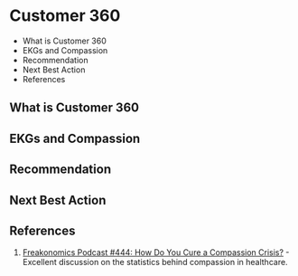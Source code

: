 # Customer 360

* What is Customer 360
* EKGs and Compassion
* Recommendation
* Next Best Action
* References

## What is Customer 360

## EKGs and Compassion

## Recommendation

## Next Best Action

## References

1. [Freakonomics Podcast #444: How Do You Cure a Compassion Crisis?](https://freakonomics.com/podcast/compassionomics/) - Excellent discussion on the statistics behind compassion in healthcare.